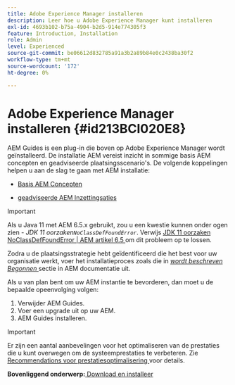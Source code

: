 ```yaml
---
title: Adobe Experience Manager installeren
description: Leer hoe u Adobe Experience Manager kunt installeren
exl-id: 4693b102-b75a-4904-b2d5-914e774305f3
feature: Introduction, Installation
role: Admin
level: Experienced
source-git-commit: be06612d832785a91a3b2a89b84e0c2438ba30f2
workflow-type: tm+mt
source-wordcount: '172'
ht-degree: 0%

---
```


# Adobe Experience Manager installeren {#id213BCI020E8}

AEM Guides is een plug-in die boven op Adobe Experience Manager wordt geïnstalleerd. De installatie AEM vereist inzicht in sommige basis AEM concepten en geadviseerde plaatsingsscenario&#39;s. De volgende koppelingen helpen u aan de slag te gaan met AEM installatie:

- [ Basis AEM Concepten ](https://helpx.adobe.com/experience-manager/6-5/sites/deploying/using/deploy.html#BasicConcepts)

- [ geadviseerde AEM Inzettingsaties ](https://helpx.adobe.com/experience-manager/6-5/sites/deploying/using/recommended-deploys.html)


>[!IMPORTANT]
>
> Als u Java 11 met AEM 6.5.x gebruikt, zou u een kwestie kunnen onder ogen zien - *JDK 11 oorzaken`NoClassDefFoundError`*. Verwijs [ JDK 11 oorzaken NoClassDefFoundError \| AEM artikel 6.5 ](https://helpx.adobe.com/experience-manager/kb/jdk-11-causes-noclassdeffounderror---aem-6-5.html) om dit probleem op te lossen.

Zodra u de plaatsingsstrategie hebt geïdentificeerd die het best voor uw organisatie werkt, voer het installatieproces zoals die in *[wordt beschreven Begonnen ](https://helpx.adobe.com/experience-manager/6-5/sites/deploying/using/deploy.html#GettingStarted)* sectie in AEM documentatie uit.

Als u van plan bent om uw AEM instantie te bevorderen, dan moet u de bepaalde opeenvolging volgen:

1. Verwijder AEM Guides.
1. Voer een upgrade uit op uw AEM.
1. AEM Guides installeren.

>[!IMPORTANT]
>
> Er zijn een aantal aanbevelingen voor het optimaliseren van de prestaties die u kunt overwegen om de systeemprestaties te verbeteren. Zie [ Recommendations voor prestatiesoptimalisering ](download-install-recommend-perf-optimiz.md#) voor details.

**Bovenliggend onderwerp:**&#x200B;[ Download en installeer ](download-install.md)
